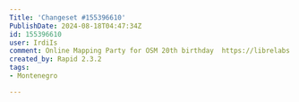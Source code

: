 ```yaml
---
Title: 'Changeset #155396610'
PublishDate: 2024-08-18T04:47:34Z
id: 155396610
user: IrdiIs
comment: Online Mapping Party for OSM 20th birthday  https://librelabs.cc/blog/openstreetmap-online-mapping-party/
created_by: Rapid 2.3.2
tags:
- Montenegro

---
```

